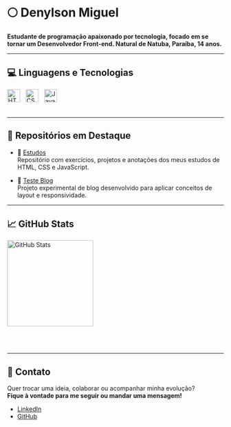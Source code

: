 # 🌕 Denylson Miguel

**Estudante de programação apaixonado por tecnologia, focado em se tornar um Desenvolvedor Front-end. Natural de Natuba, Paraíba, 14 anos.**

---

## 💻 Linguagens e Tecnologias

<div>
<img 
    align="left" 
    alt="HTML"
    title="HTML" 
    width="30px" 
    style="padding-right: 10px;" 
    src="https://cdn.jsdelivr.net/gh/devicons/devicon@latest/icons/html5/html5-original.svg" 
/>
<img 
    align="left" 
    alt="CSS" 
    title="CSS"
    width="30px" 
    style="padding-right: 10px;" 
    src="https://cdn.jsdelivr.net/gh/devicons/devicon@latest/icons/css3/css3-original.svg" 
/>
<img 
    align="left" 
    alt="JavaScript" 
    title="JavaScript"
    width="30px" 
    style="padding-right: 10px;" 
    src="https://cdn.jsdelivr.net/gh/devicons/devicon@latest/icons/javascript/javascript-original.svg" 
/>
</div>

<br><br><br>

---

## 📂 Repositórios em Destaque

- 📘 [Estudos](https://github.com/DenylsonMiguel/estudos)  
  Repositório com exercícios, projetos e anotações dos meus estudos de HTML, CSS e JavaScript.

- 🧪 [Teste Blog](https://github.com/DenylsonMiguel/teste-blog)  
  Projeto experimental de blog desenvolvido para aplicar conceitos de layout e responsividade.

---

## 📈 GitHub Stats

<img 
    alt="GitHub Stats" 
    height="200" 
    src="https://github-readme-stats.vercel.app/api/top-langs/?username=DenylsonMiguel&theme=tokyonight&layout=compact&custom_title=Tecnologias&langs_count=4" 
/>

<br><br>

---

## 🤝 Contato

Quer trocar uma ideia, colaborar ou acompanhar minha evolução?  
**Fique à vontade para me seguir ou mandar uma mensagem!**  

- [LinkedIn](https://www.linkedin.com/in/denylson-miguel-gervasio-pereira-13148836b/)  
- [GitHub](https://github.com/DenylsonMiguel)
